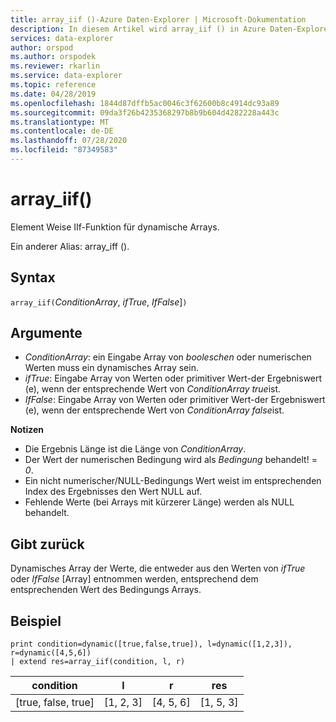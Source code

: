 ```yaml
---
title: array_iif ()-Azure Daten-Explorer | Microsoft-Dokumentation
description: In diesem Artikel wird array_iif () in Azure Daten-Explorer beschrieben.
services: data-explorer
author: orspod
ms.author: orspodek
ms.reviewer: rkarlin
ms.service: data-explorer
ms.topic: reference
ms.date: 04/28/2019
ms.openlocfilehash: 1844d87dffb5ac0046c3f62600b8c4914dc93a89
ms.sourcegitcommit: 09da3f26b4235368297b8b9b604d4282228a443c
ms.translationtype: MT
ms.contentlocale: de-DE
ms.lasthandoff: 07/28/2020
ms.locfileid: "87349583"
---
```

# <a name="array_iif"></a>array_iif()

Element Weise IIf-Funktion für dynamische Arrays.

Ein anderer Alias: array_iff ().

## <a name="syntax"></a>Syntax

`array_iif(`*ConditionArray*, *ifTrue*, *IfFalse*]`)`

## <a name="arguments"></a>Argumente

* *ConditionArray*: ein Eingabe Array von *booleschen* oder numerischen Werten muss ein dynamisches Array sein.
* *ifTrue*: Eingabe Array von Werten oder primitiver Wert-der Ergebniswert (e), wenn der entsprechende Wert von *ConditionArray* *true*ist.
* *IfFalse*: Eingabe Array von Werten oder primitiver Wert-der Ergebniswert (e), wenn der entsprechende Wert von *ConditionArray* *false*ist.

**Notizen**

* Die Ergebnis Länge ist die Länge von *ConditionArray*.
* Der Wert der numerischen Bedingung wird als *Bedingung* behandelt! = *0*.
* Ein nicht numerischer/NULL-Bedingungs Wert weist im entsprechenden Index des Ergebnisses den Wert NULL auf.
* Fehlende Werte (bei Arrays mit kürzerer Länge) werden als NULL behandelt.

## <a name="returns"></a>Gibt zurück

Dynamisches Array der Werte, die entweder aus den Werten von *ifTrue* oder *IfFalse* [Array] entnommen werden, entsprechend dem entsprechenden Wert des Bedingungs Arrays.

## <a name="example"></a>Beispiel

```kusto
print condition=dynamic([true,false,true]), l=dynamic([1,2,3]), r=dynamic([4,5,6]) 
| extend res=array_iif(condition, l, r)
```

|condition|l|r|res|
|---|---|---|---|
|[true, false, true]|[1, 2, 3]|[4, 5, 6]|[1, 5, 3]|
